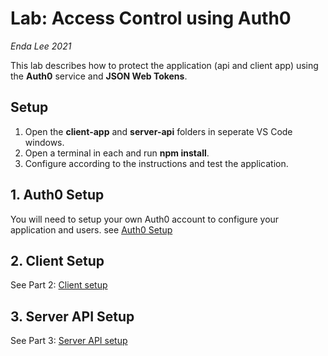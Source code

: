 # Lab: Access Control using Auth0
*Enda Lee 2021*

This lab describes how to protect the application (api and client app) using the **Auth0** service and **JSON Web Tokens**.

## Setup

1. Open the **client-app** and **server-api** folders in seperate VS Code windows.
2. Open a terminal in each and run **npm install**.
3. Configure according to the instructions and test the application.



## 1. Auth0 Setup

You will need to setup your own Auth0 account to configure your application and users. see [Auth0 Setup](./doc/1.Auth0-setup.md)



## 2. Client Setup

See Part 2: [Client setup](./doc/16.Client-WebApp-Part6.2021-Access-Control.md)



## 3. Server API Setup

See Part 3: [Server API setup](./doc/17.db-api-part6.2021-Access-Control.md)

